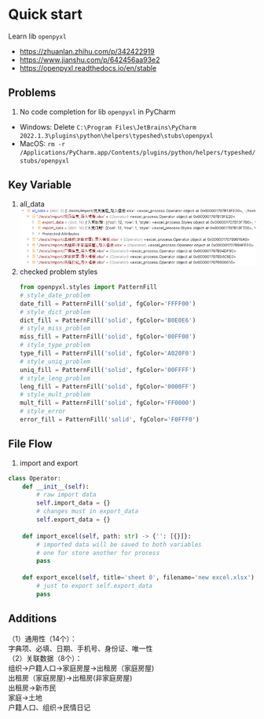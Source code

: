 # Quick start

Learn lib `openpyxl`

* https://zhuanlan.zhihu.com/p/342422919
* https://www.jianshu.com/p/642456aa93e2
* https://openpyxl.readthedocs.io/en/stable

## Problems

1. No code completion for lib `openpyxl` in PyCharm

* Windows:    Delete ```C:\Program Files\JetBrains\PyCharm 2022.1.3\plugins\python\helpers\typeshed\stubs\openpyxl```
* MacOS:      ```rm -r /Applications/PyCharm.app/Contents/plugins/python/helpers/typeshed/stubs/openpyxl```

## Key Variable

1. all_data  
   ![all_data_struct](./asset/all_data_struct.png)
2. checked problem styles
   ```python
   from openpyxl.styles import PatternFill
   # style_date_problem
   date_fill = PatternFill('solid', fgColor='FFFF00')
   # style_dict_problem
   dict_fill = PatternFill('solid', fgColor='B0E0E6')
   # style_miss_problem  
   miss_fill = PatternFill('solid', fgColor='00FF00')
   # style_type_problem  
   type_fill = PatternFill('solid', fgColor='A020F0')
   # style_uniq_problem
   uniq_fill = PatternFill('solid', fgColor='00FFFF')
   # style_leng_problem
   leng_fill = PatternFill('solid', fgColor='0000FF')
   # style_mult_problem  
   mult_fill = PatternFill('solid', fgColor='FF0000')
   # style_error
   error_fill = PatternFill('solid', fgColor='F0FFF0')
   ```

## File Flow
1. import and export
```python
class Operator:
    def __init__(self):
        # raw import data
        self.import_data = {}
        # changes must in export_data
        self.export_data = {}

    def import_excel(self, path: str) -> {'': [{}]}:
        # imported data will be saved to both variables 
        # one for store another for process 
        pass

    def export_excel(self, title='sheet 0', filename='new excel.xlsx'):
        # just to export self.export_data
        pass
```

## Additions
（1）通用性（14个）：  
字典项、必填、日期、手机号、身份证、唯一性  
（2）关联数据（8个）：  
组织->户籍人口->家庭房屋->出租房（家庭房屋)  
出租房（家庭房屋)->出租房(非家庭房屋)  
出租房->新市民  
家庭->土地  
户籍人口、组织->民情日记  

